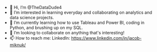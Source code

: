 - 👋 Hi, I’m @TheDataDude4
- 👀 I’m interested in learning everyday and collaborating on analytics and data science projects. 
- 🌱 I’m currently learning how to use Tableau and Power BI, coding in Python, and brushing up on my SQL.
- 💞️ I’m looking to collaborate on anything that's interesting!
- 📫 How to reach me: 
LinkedIn: https://www.linkedin.com/in/jacob-miknuk/


<!---
TheDataDude4/TheDataDude4 is a ✨ special ✨ repository because its `README.md` (this file) appears on your GitHub profile.
You can click the Preview link to take a look at your changes.
--->
